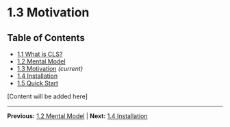 # 1.3 Motivation

## Table of Contents
- [1.1 What is CLS?](./1.1-what-is-cls.md)
- [1.2 Mental Model](./1.2-mental-model.md)
- [1.3 Motivation](./1.3-motivation.md) *(current)*
- [1.4 Installation](./1.4-installation.md)
- [1.5 Quick Start](./1.5-quick-start.md)

[Content will be added here]

---

**Previous:** [1.2 Mental Model](./1.2-mental-model.md) | **Next:** [1.4 Installation](./1.4-installation.md)

